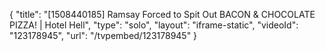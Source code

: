 {
    "title": "[1508440185] Ramsay Forced to Spit Out BACON & CHOCOLATE PIZZA! | Hotel Hell",
    "type": "solo",
    "layout": "iframe-static",
    "videoId": "123178945",
    "url": "\/tvpembed\/123178945"
}